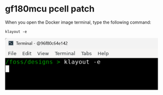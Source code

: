 # gf180mcu pcell patch

When you open the Docker image terminal, type the following command:
  ```
  klayout -e
  ```
<p align="center">
   <img src="./klayout_command.png" width="600" />
</p>  
